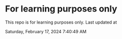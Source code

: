 # For learning purposes only
This repo is for learning purposes only.
Last updated at

Saturday, February 17, 2024 7:40:49 AM

